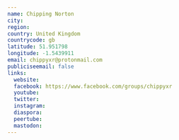 ```yaml
---
name: Chipping Norton
city:
region:
country: United Kingdom
countrycode: gb
latitude: 51.951798
longitude: -1.5439911
email: chippyxr@protonmail.com
publiciseemail: false
links:
  website:
  facebook: https://www.facebook.com/groups/chippyxr
  youtube:
  twitter:
  instagram:
  diaspora:
  peertube:
  mastodon:
---
```

